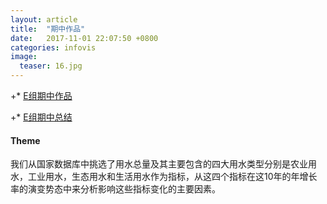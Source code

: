 ```yaml
---
layout: article
title:  "期中作品"
date:   2017-11-01 22:07:50 +0800
categories: infovis 
image:
  teaser: 16.jpg
---
```



 +* [E组期中作品](https://qiurulin.github.io/infovis/qizhong/index.html)
 
 +* [E组期中总结](https://qiurulin.github.io/_post/2017-10-10-E组期中专题总结.md)
 
#### **Theme**

我们从国家数据库中挑选了用水总量及其主要包含的四大用水类型分别是农业用水，工业用水，生态用水和生活用水作为指标，从这四个指标在这10年的年增长率的演变势态中来分析影响这些指标变化的主要因素。